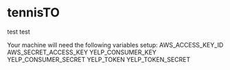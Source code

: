 tennisTO
========

test test

Your machine will need the following variables setup:
AWS_ACCESS_KEY_ID
AWS_SECRET_ACCESS_KEY
YELP_CONSUMER_KEY
YELP_CONSUMER_SECRET
YELP_TOKEN
YELP_TOKEN_SECRET
